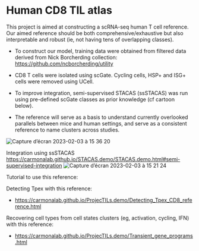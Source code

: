 # Human CD8 TIL atlas
This project is aimed at constructing a scRNA-seq human T cell reference. Our aimed reference should be both comprehensive/exhaustive but also interpretable and robust (ie, not having tens of overlapping classes).

- To construct our model, training data were obtained from filtered data derived from Nick Borcherding collection: https://github.com/ncborcherding/utility

- CD8 T cells were isolated using scGate. Cycling cells, HSP+ and ISG+ cells were removed using UCell.

- To improve integration, semi-supervised STACAS (ssSTACAS) was run using pre-defined scGate classes as prior knowledge (cf cartoon below).

- The reference will serve as a basis to understand currently overlooked parallels between mice and human settings, and serve as a consistent reference to name clusters across studies.

![Capture d’écran 2023-02-03 à 15 36 20](https://user-images.githubusercontent.com/34238952/217870428-d60484ff-36fb-4b16-98b8-026b9f2254d6.png)


Integration using ssSTACAS https://carmonalab.github.io/STACAS.demo/STACAS.demo.html#semi-supervised-integration
![Capture d’écran 2023-02-03 à 15 21 24](https://user-images.githubusercontent.com/34238952/216626818-af97baa7-d4d9-4de9-a04a-62e8befdb5d3.png)

Tutorial to use this reference:

Detecting Tpex with this reference:
- https://carmonalab.github.io/ProjecTILs.demo/Detecting_Tpex_CD8_reference.html

Recovering cell types from cell states clusters (eg, activation, cycling, IFN) with this reference:
- https://carmonalab.github.io/ProjecTILs.demo/Transient_gene_programs.html



